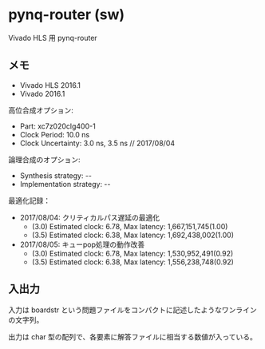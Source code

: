 # pynq-router (sw)

Vivado HLS 用 pynq-router


## メモ

* Vivado HLS 2016.1
* Vivado 2016.1

高位合成オプション:
* Part: xc7z020clg400-1
* Clock Period: 10.0 ns
* Clock Uncertainty: 3.0 ns, 3.5 ns // 2017/08/04

論理合成のオプション:
* Synthesis strategy: --
* Implementation strategy: --

最適化記録：
* 2017/08/04: クリティカルパス遅延の最適化
  * (3.0) Estimated clock: 6.78, Max latency: 1,667,151,745(1.00)
  * (3.5) Estimated clock: 6.38, Max latency: 1,692,438,002(1.00)
* 2017/08/05: キューpop処理の動作改善
  * (3.0) Estimated clock: 6.78, Max latency: 1,530,952,491(0.92)
  * (3.5) Estimated clock: 6.38, Max latency: 1,556,238,748(0.92)


## 入出力

入力は boardstr という問題ファイルをコンパクトに記述したようなワンラインの文字列。

出力は char 型の配列で、各要素に解答ファイルに相当する数値が入っている。
